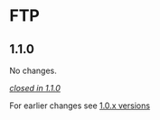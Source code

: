 # FTP

## 1.1.0

No changes.

[*closed in 1.1.0*](https://github.com/akka/alpakka/issues?q=is%3Aclosed+milestone%3A1.1.0+label%3Ap%3Aftp)

For earlier changes see [1.0.x versions](../1.0.x/ftp.md)
